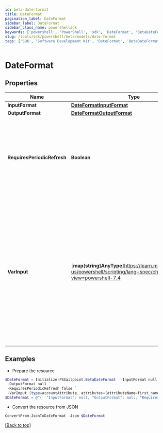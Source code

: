 ```yaml
---
id: beta-date-format
title: DateFormat
pagination_label: DateFormat
sidebar_label: DateFormat
sidebar_class_name: powershellsdk
keywords: ['powershell', 'PowerShell', 'sdk', 'DateFormat', 'BetaDateFormat'] 
slug: /tools/sdk/powershell/beta/models/date-format
tags: ['SDK', 'Software Development Kit', 'DateFormat', 'BetaDateFormat']
---
```



# DateFormat

## Properties

Name | Type | Description | Notes
------------ | ------------- | ------------- | -------------
**InputFormat** | [**DateFormatInputFormat**](date-format-input-format) |  | [optional] 
**OutputFormat** | [**DateFormatOutputFormat**](date-format-output-format) |  | [optional] 
**RequiresPeriodicRefresh** | **Boolean** | A value that indicates whether the transform logic should be re-evaluated every evening as part of the identity refresh process | [optional] [default to $false]
**VarInput** | [**map[string]AnyType**]https://learn.microsoft.com/en-us/powershell/scripting/lang-spec/chapter-04?view=powershell-7.4 | This is an optional attribute that can explicitly define the input data which will be fed into the transform logic. If input is not provided, the transform will take its input from the source and attribute combination configured via the UI. | [optional] 

## Examples

- Prepare the resource
```powershell
$DateFormat = Initialize-PSSailpoint.BetaDateFormat  -InputFormat null `
 -OutputFormat null `
 -RequiresPeriodicRefresh false `
 -VarInput {type=accountAttribute, attributes={attributeName=first_name, sourceName=Source}}
$DateFormat = @"{  "InputFormat": null, "OutputFormat": null, "RequiresPeriodicRefresh": false, "VarInput": {"type": "accountAttribute", "attributes":{"attributeName": "first_name", "sourceName": "Source}}" }}}"@
```

- Convert the resource from JSON
```powershell
ConvertFrom-JsonToDateFormat -Json $DateFormat
```


[[Back to top]](#) 

